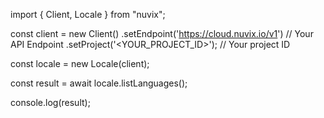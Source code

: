 import { Client, Locale } from "nuvix";

const client = new Client()
    .setEndpoint('https://cloud.nuvix.io/v1') // Your API Endpoint
    .setProject('<YOUR_PROJECT_ID>'); // Your project ID

const locale = new Locale(client);

const result = await locale.listLanguages();

console.log(result);
